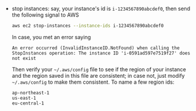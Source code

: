- stop instances: say, your instance's id is `i-1234567890abcdef0`, then send the following signal to AWS
  ```bash
  aws ec2 stop-instances --instance-ids i-1234567890abcdef0
  ```
  In case, you met an error saying
  ```
  An error occurred (InvalidInstanceID.NotFound) when calling the StopInstances operation: The instance ID 'i-0591ad597e7519f27' does not exist
  ```
  Then verify your `~/.aws/config` file to see if the region of your instance and the region saved in this file
  are consistent; in case not, just modify `~/.aws/config` to make them consistent.
  To name a few region ids:
  ```
  ap-northeast-1
  us-east-1
  eu-central-1
  ```
